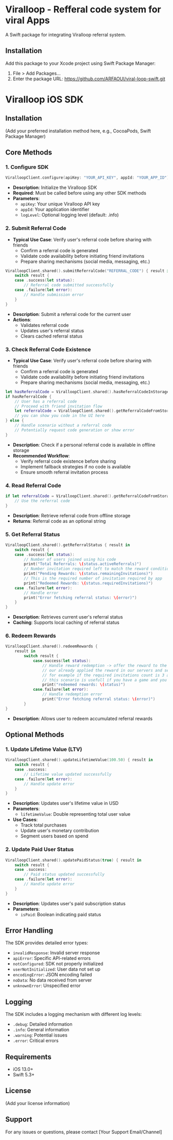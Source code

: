 # Viralloop - Refferal code system for viral Apps

A Swift package for integrating Viralloop referral system.

## Installation

Add this package to your Xcode project using Swift Package Manager:

1. File > Add Packages...
2. Enter the package URL: https://github.com/ARFAOUI/viral-loop-swift.git

# Viralloop iOS SDK

## Installation

(Add your preferred installation method here, e.g., CocoaPods, Swift Package Manager)

## Core Methods

### 1. Configure SDK
```swift
ViralloopClient.configure(apiKey: "YOUR_API_KEY", appId: "YOUR_APP_ID")
```
- **Description**: Initialize the Viralloop SDK
- **Required**: Must be called before using any other SDK methods
- **Parameters**:
  - `apiKey`: Your unique Viralloop API key
  - `appId`: Your application identifier
  - `logLevel`: Optional logging level (default: .info)

### 2. Submit Referral Code
- **Typical Use Case**: Verify user's referral code before sharing with friends
  - Confirm a referral code is generated
  - Validate code availability before initiating friend invitations
  - Prepare sharing mechanisms (social media, messaging, etc.)

```swift
ViralloopClient.shared().submitReferralCode("REFERRAL_CODE") { result in
    switch result {
    case .success(let status):
        // Referral code submitted successfully
    case .failure(let error):
        // Handle submission error
    }
}
```
- **Description**: Submit a referral code for the current user
- **Actions**: 
  - Validates referral code
  - Updates user's referral status
  - Clears cached referral status

### 3. Check Referral Code Existence
- **Typical Use Case**: Verify user's referral code before sharing with friends
  - Confirm a referral code is generated
  - Validate code availability before initiating friend invitations
  - Prepare sharing mechanisms (social media, messaging, etc.)

```swift
let hasReferralCode = ViralloopClient.shared().hasReferralCodeInStorage
if hasReferralCode {
    // User has a referral code
    // Proceed with friend invitation flow
    let referralCode = ViralloopClient.shared().getReferralCodeFromStorage()
    // you can show you code in the UI here
} else {
    // Handle scenario without a referral code
    // Potentially request code generation or show error
}
```
- **Description**: Check if a personal referral code is available in offline storage
- **Recommended Workflow**:
  - Verify referral code existence before sharing
  - Implement fallback strategies if no code is available
  - Ensure smooth referral invitation process

### 4. Read Referral Code
```swift
if let referralCode = ViralloopClient.shared().getReferralCodeFromStorage() {
    // Use the referral code
}
```
- **Description**: Retrieve referral code from offline storage
- **Returns**: Referral code as an optional string

### 5. Get Referral Status
```swift
ViralloopClient.shared().getReferralStatus { result in
    switch result {
    case .success(let status):
        // Number of users joined using his code
        print("Total Referrals: \(status.activeReferrals)") 
        // Number invitation required left to match the reward condition
        print("Pending Rewards: \(status.remainingInvitations)") 
        // This is the required number of invitation required by app
        print("Redeemed Rewards: \(status.requiredInvitations)")
    case .failure(let error):
        // Handle error
        print("Error fetching referral status: \(error)")
    }
}
```
- **Description**: Retrieves current user's referral status
- **Caching**: Supports local caching of referral status

### 6. Redeem Rewards
```swift
ViralloopClient.shared().redeemRewards {
    result in
        switch result {
            case.success(let status):
                // Handle reward redemption -> offer the reward to the user
                // our already applied the reward in our servers and set the invitation to redeemed.
                // for example if the required invitations count is 3 and the user invited 5, we redeem 3 and we keep 2 available once the total 3 is met again we can redeem him again.
                // this scenario is usefull if you have a game and you want to offer coins for each x friends.
                print("redeemed rewards: \(status)")
            case.failure(let error):
                // Handle redemption error
                print("Error fetching referral status: \(error)")
        }
}
```
- **Description**: Allows user to redeem accumulated referral rewards

## Optional Methods

### 1. Update Lifetime Value (LTV)
```swift
ViralloopClient.shared().updateLifetimeValue(100.50) { result in
    switch result {
    case .success:
        // Lifetime value updated successfully
    case .failure(let error):
        // Handle update error
    }
}
```
- **Description**: Updates user's lifetime value in USD
- **Parameters**: 
  - `lifetimeValue`: Double representing total user value
- **Use Cases**:
  - Track total purchases
  - Update user's monetary contribution
  - Segment users based on spend

### 2. Update Paid User Status
```swift
ViralloopClient.shared().updatePaidStatus(true) { result in
    switch result {
    case .success:
        // Paid status updated successfully
    case .failure(let error):
        // Handle update error
    }
}
```
- **Description**: Updates user's paid subscription status
- **Parameters**: 
  - `isPaid`: Boolean indicating paid status

## Error Handling

The SDK provides detailed error types:
- `invalidResponse`: Invalid server response
- `apiError`: Specific API-related errors
- `notConfigured`: SDK not properly initialized
- `userNotInitialized`: User data not set up
- `encodingError`: JSON encoding failed
- `noData`: No data received from server
- `unknownError`: Unspecified error

## Logging

The SDK includes a logging mechanism with different log levels:
- `.debug`: Detailed information
- `.info`: General information
- `.warning`: Potential issues
- `.error`: Critical errors

## Requirements
- iOS 13.0+
- Swift 5.3+

## License
(Add your license information)

## Support
For any issues or questions, please contact [Your Support Email/Channel]
